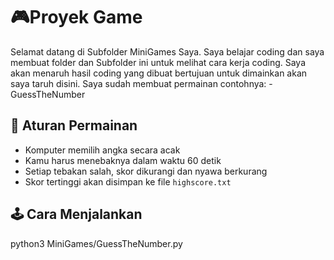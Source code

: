 # 🎮Proyek Game
Selamat datang di Subfolder MiniGames Saya. 
Saya belajar coding dan saya membuat folder dan Subfolder ini untuk melihat cara kerja coding. Saya akan menaruh hasil coding yang dibuat bertujuan untuk dimainkan akan saya taruh disini.
Saya sudah membuat permainan contohnya: -GuessTheNumber

## 📜 Aturan Permainan
- Komputer memilih angka secara acak
- Kamu harus menebaknya dalam waktu 60 detik
- Setiap tebakan salah, skor dikurangi dan nyawa berkurang
- Skor tertinggi akan disimpan ke file `highscore.txt`

## 🕹️ Cara Menjalankan

python3 MiniGames/GuessTheNumber.py
